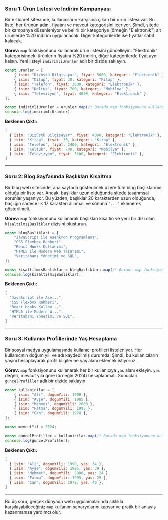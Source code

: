 ### Soru 1: Ürün Listesi ve İndirim Kampanyası

Bir e-ticaret sitesinde, kullanıcıların karşısına çıkan bir ürün listesi var. Bu liste, her ürünün adını, fiyatını ve mevcut kategorisini içeriyor. Şimdi, sitede bir kampanya düzenleniyor ve belirli bir kategoriye (örneğin "Elektronik") ait ürünlerde %20 indirim uygulanacak. Diğer kategorilerde ise fiyatlar sabit kalacak.

**Görev:** `map` fonksiyonunu kullanarak ürün listesini güncelleyin. "Elektronik" kategorisindeki ürünlerin fiyatını %20 indirin, diğer kategorilerde fiyat aynı kalsın. Yeni listeyi `indirimliUrunler` adlı bir dizide saklayın.

```javascript
const urunler = [
    { isim: "Dizüstü Bilgisayar", fiyat: 5000, kategori: "Elektronik" },
    { isim: "Kitap", fiyat: 30, kategori: "Kitap" },
    { isim: "Telefon", fiyat: 3000, kategori: "Elektronik" },
    { isim: "Koltuk", fiyat: 700, kategori: "Mobilya" },
    { isim: "Televizyon", fiyat: 4000, kategori: "Elektronik" },
];

const indirimliUrunler = urunler.map(/* Burada map fonksiyonunu kullanarak görevi tamamlayın */);
console.log(indirimliUrunler);
```

**Beklenen Çıktı:**

```javascript
[
  { isim: "Dizüstü Bilgisayar", fiyat: 4000, kategori: "Elektronik" },
  { isim: "Kitap", fiyat: 30, kategori: "Kitap" },
  { isim: "Telefon", fiyat: 2400, kategori: "Elektronik" },
  { isim: "Koltuk", fiyat: 700, kategori: "Mobilya" },
  { isim: "Televizyon", fiyat: 3200, kategori: "Elektronik" },
]
```

---

### Soru 2: Blog Sayfasında Başlıkları Kısaltma

Bir blog web sitesinde, ana sayfada gösterilmek üzere tüm blog başlıklarının olduğu bir liste var. Ancak, başlıklar uzun olduğunda sitede tasarımsal sorunlar yaşanıyor. Bu yüzden, başlıklar 20 karakterden uzun olduğunda, başlığın sadece ilk 17 karakteri alınmalı ve sonuna `"..."` eklenerek gösterilmeli. 

**Görev:** `map` fonksiyonunu kullanarak başlıkları kısaltın ve yeni bir dizi olan `kisaltılmışBasliklar` dizisini oluşturun.

```javascript
const blogBasliklari = [
    "JavaScript ile Asenkron Programlama",
    "CSS Flexbox Rehberi",
    "React Hooks Kullanımı",
    "HTML5 ile Modern Web Tasarımı",
    "Veritabanı Yönetimi ve SQL",
];

const kisaltılmışBasliklar = blogBasliklari.map(/* Burada map fonksiyonunu kullanarak görevi tamamlayın */);
console.log(kisaltılmışBasliklar);
```

**Beklenen Çıktı:**

```javascript
[
  "JavaScript ile Ase...",
  "CSS Flexbox Rehberi",
  "React Hooks Kullan...",
  "HTML5 ile Modern W...",
  "Veritabanı Yönetimi ve SQL",
]
```

---

### Soru 3: Kullanıcı Profillerinde Yaş Hesaplama

Bir sosyal medya uygulamasında kullanıcı profilleri listeleniyor. Her kullanıcının doğum yılı ve adı kaydedilmiş durumda. Şimdi, bu kullanıcıların yaşını hesaplayarak profil bilgilerine yaş alanı eklemek istiyoruz. 

**Görev:** `map` fonksiyonunu kullanarak her bir kullanıcıya `yas` alanı ekleyin. `yas` değeri, mevcut yıla göre (örneğin 2024) hesaplanmalı. Sonuçları `guncelProfiller` adlı bir dizide saklayın.

```javascript
const kullanicilar = [
    { isim: "Ali", dogumYili: 1990 },
    { isim: "Ayşe", dogumYili: 1985 },
    { isim: "Mehmet", dogumYili: 2000 },
    { isim: "Fatma", dogumYili: 1995 },
    { isim: "Can", dogumYili: 1978 },
];

const mevcutYil = 2024;

const guncelProfiller = kullanicilar.map(/* Burada map fonksiyonunu kullanarak görevi tamamlayın */);
console.log(guncelProfiller);
```

**Beklenen Çıktı:**

```javascript
[
  { isim: "Ali", dogumYili: 1990, yas: 34 },
  { isim: "Ayşe", dogumYili: 1985, yas: 39 },
  { isim: "Mehmet", dogumYili: 2000, yas: 24 },
  { isim: "Fatma", dogumYili: 1995, yas: 29 },
  { isim: "Can", dogumYili: 1978, yas: 46 },
]
```

---

Bu üç soru, gerçek dünyada web uygulamalarında sıklıkla karşılaşabileceğiniz `map` kullanım senaryolarını kapsar ve pratik bir anlayış kazanmanıza yardımcı olur.